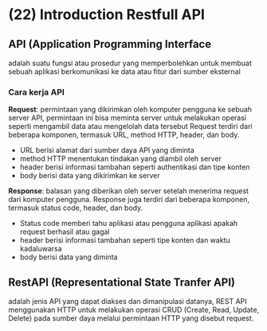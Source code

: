 # (22) Introduction Restfull API #
## API (Application Programming Interface ##
adalah suatu fungsi atau prosedur yang memperbolehkan untuk membuat sebuah aplikasi berkomunikasi ke data atau fitur dari sumber eksternal

### Cara kerja API ###
**Request**: permintaan yang dikirimkan oleh komputer pengguna ke sebuah server API, permintaan ini bisa meminta server untuk melakukan operasi seperti mengambil data atau mengelolah data tersebut Request terdiri dari beberapa komponen, termasuk URL, method HTTP, header, dan body. <br>
- URL berisi alamat dari sumber daya API yang diminta 
- method HTTP menentukan tindakan yang diambil oleh server 
- header berisi informasi tambahan seperti authentikasi dan tipe konten 
- body berisi data yang dikirimkan ke server <br>

**Response**: balasan yang diberikan oleh server setelah menerima request dari komputer pengguna. Response juga terdiri dari beberapa komponen, termasuk status code, header, dan body. 
- Status code memberi tahu aplikasi atau pengguna aplikasi apakah request berhasil atau gagal
- header berisi informasi tambahan seperti tipe konten dan waktu kadaluwarsa
- body berisi data yang diminta

## RestAPI (Representational State Tranfer API) ##
adalah jenis API yang dapat diakses dan dimanipulasi datanya, REST API menggunakan HTTP untuk melakukan operasi CRUD (Create, Read, Update, Delete) pada sumber daya melalui permintaan HTTP yang disebut request.
